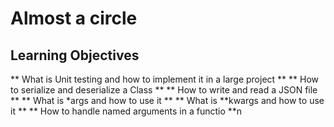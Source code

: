 # Almost a circle

## Learning Objectives

** What is Unit testing and how to implement it in a large project **
** How to serialize and deserialize a Class **
** How to write and read a JSON file **
** What is *args and how to use it **
** What is **kwargs and how to use it **
** How to handle named arguments in a functio **n
